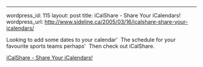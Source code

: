 --- 
wordpress_id: 115
layout: post
title: iCalShare - Share Your iCalendars!
wordpress_url: http://www.sideline.ca/2005/03/16/icalshare-share-your-icalendars/

<p>Looking to add some dates to your calendar'  The schedule for your favourite sports teams perhaps'  Then check out iCalShare.</p>
<p><a href="http://icalshare.com/index.php'topic=basketball&amp;amp;page=5">iCalShare - Share Your iCalendars!</a></p>
<p><em></em></p>

